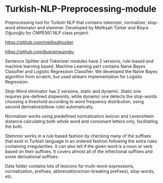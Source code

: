 # Turkish-NLP-Preprocessing-module
Preprocessing tool for Turkish NLP that contains tokenizer, normalizer, stop-word eliminator and stemmer.
Developed by Melikşah Türker and Büşra Oğuzoğlu for CMPE561 NLP class project.

https://github.com/meliksahturker

https://github.com/busraoguzoglu

Sentence Splitter and Tokenizer modules have 2 versions, rule-based and machine learning based. Machine Learning part contains Naive Bayes Classifier and Logistic Regression Classifier. We developed the Naive Bayes algorithm from scratch, but used sklearn implementation for Logistic Regression.

Stop-Word eliminator has 2 versions, static and dynamic. Static one requires pre-defined stopwords, while dynamic one detects the stop-words choosing a threshold according to word frequency distribution, using second derivative(elbow rule) automatically.

Normalizer works using predefined normalization lexicon and Levenshtein distance calculating both whole word and consonant letters only, facilitating the both.

Stemmer works in a rule based fashion by checking many of the suffixes that exist in Turkish language in an ordered fashion following the extra rules containing irregularities. It can also tell if the given word is a noun or verb based on their suffixes. It covers almost all of the inflectional suffixes and some derivational suffixes.

Data folder contains lots of lexicons for multi-word-expressions, normalization, prefixes, abbreviations(non-breaking prefixes), stop-words, etc.
